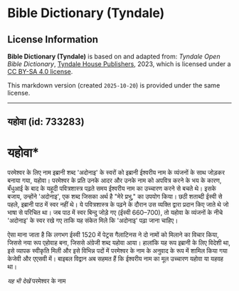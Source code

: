 # Bible Dictionary (Tyndale)

## License Information

**Bible Dictionary (Tyndale)** is based on and adapted from: _Tyndale Open Bible Dictionary_, [Tyndale House Publishers](https://tyndaleopenresources.com/), 2023, which is licensed under a [CC BY-SA 4.0 license](https://creativecommons.org/licenses/by-sa/4.0/legalcode.en).

This markdown version (created `2025-10-20`) is provided under the same license.



--------------------------------

## यहोवा (id: 733283)

यहोवा\*
=======

परमेश्वर के लिए नाम इब्रानी शब्द 'अदोनाइ' के स्वरों को इब्रानी ईश्वरीय नाम के व्यंजनों के साथ जोड़कर बनाया गया, यहोवा। परमेश्वर के प्रति उनके आदर और उनके नाम को अपवित्र करने के भय के कारण, बँधुआई के बाद के यहूदी पवित्रशास्त्र पढ़ते समय ईश्वरीय नाम का उच्चारण करने से बचते थे। इसके बजाय, उन्होंने 'अदोनाइ', एक शब्द जिसका अर्थ है "मेरे प्रभु," का उपयोग किया। छठी शताब्दी ईस्वी से पहले, इब्रानी पाठ में स्वर नहीं थे। ये पवित्रशास्त्र के पढ़ने के दौरान उस व्यक्ति द्वारा प्रदान किए जाते थे जो भाषा से परिचित था। जब पाठ में स्वर बिन्दु जोड़े गए (ईस्वी 660–700\), तो यहोवा के व्यंजनों के नीचे 'अदोनाइ' के स्वर रखे गए ताकि यह संकेत मिले कि 'अदोनाइ' पढ़ा जाना चाहिए।

ऐसा माना जाता है कि लगभग ईस्वी 1520 में पेट्रस गैलाटिनस ने दो नामों को मिलाने का विचार किया, जिससे नया रूप एहोवाह बना, जिससे अंग्रेजी शब्द यहोवा आया। हालांकि यह रूप इब्रानी के लिए विदेशी था, इसे व्यापक स्वीकृति मिली और इसे विभिन्न पदों में परमेश्वर के नाम के अनुवाद के रूप में शामिल किया गया केजेवी और एएसवी में। बाइबल विद्वान अब सहमत हैं कि ईश्वरीय नाम का मूल उच्चारण यहोवा या यहवह था।

*यह भी देखें* परमेश्वर के नाम


